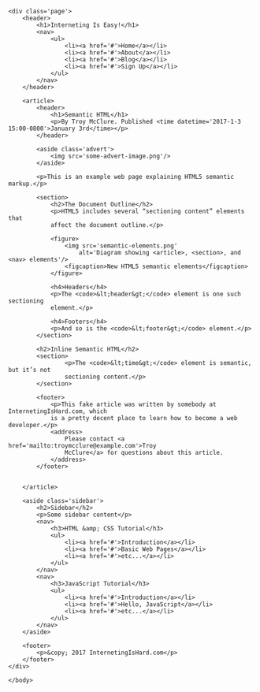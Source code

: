 <!DOCTYPE html>
<html lang='en'>
  <head>
    <meta charset='UTF-8'/>
    <title>Semantic HTML</title>
  </head>
  <body>

    <div class='page'>
        <header>
            <h1>Interneting Is Easy!</h1>
            <nav>
                <ul>
                    <li><a href='#'>Home</a></li>
                    <li><a href='#'>About</a></li>
                    <li><a href='#'>Blog</a></li>
                    <li><a href='#'>Sign Up</a></li>
                </ul>
            </nav>
        </header>

        <article>
            <header>
                <h1>Semantic HTML</h1>
                <p>By Troy McClure. Published <time datetime='2017-1-3 15:00-0800'>January 3rd</time></p>
            </header>

            <aside class='advert'>
                <img src='some-advert-image.png'/>
            </aside>

            <p>This is an example web page explaining HTML5 semantic markup.</p>

            <section>
                <h2>The Document Outline</h2>
                <p>HTML5 includes several “sectioning content” elements that
                affect the document outline.</p>

                <figure>
                    <img src='semantic-elements.png'
                        alt='Diagram showing <article>, <section>, and <nav> elements'/>
                    <figcaption>New HTML5 semantic elements</figcaption>
                </figure>

                <h4>Headers</h4>
                <p>The <code>&lt;header&gt;</code> element is one such sectioning
                element.</p>

                <h4>Footers</h4>
                <p>And so is the <code>&lt;footer&gt;</code> element.</p>
            </section>

            <h2>Inline Semantic HTML</h2>
            <section>
                    <p>The <code>&lt;time&gt;</code> element is semantic, but it’s not
                    sectioning content.</p>
            </section>

            <footer>
                <p>This fake article was written by somebody at InternetingIsHard.com, which
                is a pretty decent place to learn how to become a web developer.</p>
                <address>
                    Please contact <a href='mailto:troymcclure@example.com'>Troy
                    McClure</a> for questions about this article.
                </address>
            </footer>

            
        </article>

        <aside class='sidebar'>
            <h2>Sidebar</h2>
            <p>Some sidebar content</p>
            <nav>
                <h3>HTML &amp; CSS Tutorial</h3>
                <ul>
                    <li><a href='#'>Introduction</a></li>
                    <li><a href='#'>Basic Web Pages</a></li>
                    <li><a href='#'>etc...</a></li>
                </ul>
            </nav>
            <nav>
                <h3>JavaScript Tutorial</h3>
                <ul>
                    <li><a href='#'>Introduction</a></li>
                    <li><a href='#'>Hello, JavaScript</a></li>
                    <li><a href='#'>etc...</a></li>
                </ul>
            </nav>
        </aside>

        <footer>
            <p>&copy; 2017 InternetingIsHard.com</p>
        </footer>
    </div>

    </body>
</html>